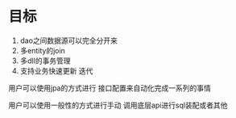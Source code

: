 # 目标

1. dao之间数据源可以完全分开来
2. 多entity的join
3. 多dll的事务管理
4. 支持业务快速更新 迭代

用户可以使用jpa的方式进行 接口配置来自动化完成一系列的事情

用户可以使用一般性的方式进行手动 调用底层api进行sql装配或者其他